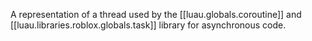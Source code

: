 
A representation of a thread used by the [[luau.globals.coroutine]] and [[luau.libraries.roblox.globals.task]] library for asynchronous code.